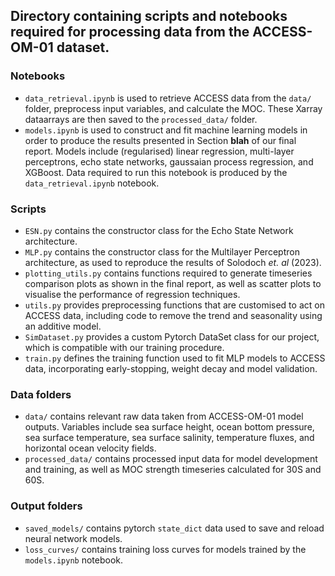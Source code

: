 ## Directory containing scripts and notebooks required for processing data from the ACCESS-OM-01 dataset.

### Notebooks

- `data_retrieval.ipynb` is used to retrieve ACCESS data from the `data/` folder, preprocess input variables, and calculate the MOC. These Xarray dataarrays are then saved to the `processed_data/` folder.
- `models.ipynb` is used to construct and fit machine learning models in order to produce the results presented in Section **blah** of our final report. Models include (regularised) linear regression, multi-layer perceptrons, echo state networks, gaussaian process regression, and XGBoost. Data required to run this notebook is produced by the `data_retrieval.ipynb` notebook.


### Scripts

- `ESN.py` contains the constructor class for the Echo State Network architecture.
- `MLP.py` contains the constructor class for the Multilayer Perceptron architecture, as used to reproduce the results of Solodoch *et. al* (2023).
- `plotting_utils.py` contains functions required to generate timeseries comparison plots as shown in the final report, as well as scatter plots to visualise the performance of regression techniques.
- `utils.py` provides preprocessing functions that are customised to act on ACCESS data, including code to remove the trend and seasonality using an additive model.
- `SimDataset.py` provides a custom Pytorch DataSet class for our project, which is compatible with our training procedure.
- `train.py` defines the training function used to fit MLP models to ACCESS data, incorporating early-stopping, weight decay and model validation.


### Data folders

- `data/` contains relevant raw data taken from ACCESS-OM-01 model outputs. Variables include sea surface height, ocean bottom pressure, sea surface temperature, sea surface salinity, temperature fluxes, and horizontal ocean velocity fields.
- `processed_data/` contains processed input data for model development and training, as well as MOC strength timeseries calculated for 30S and 60S.


### Output folders

- `saved_models/` contains pytorch `state_dict` data used to save and reload neural network models.
- `loss_curves/` contains training loss curves for models trained by the `models.ipynb` notebook.